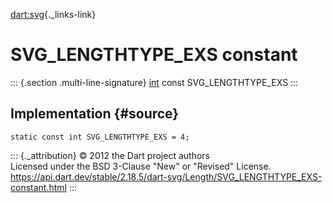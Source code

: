 [dart:svg](../../dart-svg/dart-svg-library){._links-link}

SVG\_LENGTHTYPE\_EXS constant
=============================

::: {.section .multi-line-signature}
[int](../../dart-core/int-class) const SVG\_LENGTHTYPE\_EXS
:::

Implementation {#source}
--------------

``` {.language-dart data-language="dart"}
static const int SVG_LENGTHTYPE_EXS = 4;
```

::: {._attribution}
© 2012 the Dart project authors\
Licensed under the BSD 3-Clause \"New\" or \"Revised\" License.\
<https://api.dart.dev/stable/2.18.5/dart-svg/Length/SVG_LENGTHTYPE_EXS-constant.html>
:::
